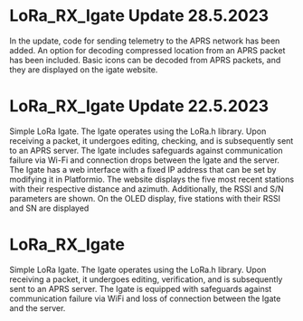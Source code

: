 # LoRa_RX_Igate Update 28.5.2023
In the update, code for sending telemetry to the APRS network has been added. An option for decoding compressed location from an APRS packet has been included. Basic icons can be decoded from APRS packets, and they are displayed on the igate website.
# LoRa_RX_Igate Update 22.5.2023
Simple LoRa Igate. The Igate operates using the LoRa.h library. Upon receiving a packet, it undergoes editing, checking, and is subsequently sent to an APRS server. The Igate includes safeguards against communication failure via Wi-Fi and connection drops between the Igate and the server. The Igate has a web interface with a fixed IP address that can be set by modifying it in Platformio. The website displays the five most recent stations with their respective distance and azimuth. Additionally, the RSSI and S/N parameters are shown. On the OLED display, five stations with their RSSI and SN are displayed
# LoRa_RX_Igate
Simple LoRa Igate. The Igate operates using the LoRa.h library. Upon receiving a packet, it undergoes editing, verification, and is subsequently sent to an APRS server. The Igate is equipped with safeguards against communication failure via WiFi and loss of connection between the Igate and the server.
